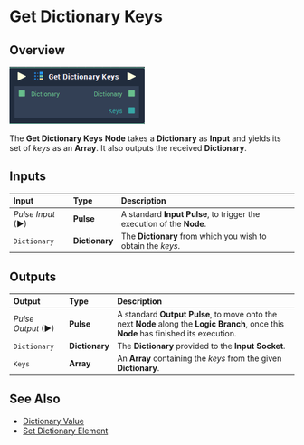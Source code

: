 # Get Dictionary Keys

## Overview

![The Get Dictionary Keys Node.](../../.gitbook/assets/get-dictionary-keys.png)

The **Get Dictionary Keys** **Node** takes a **Dictionary** as **Input** and yields its set of _keys_ as an **Array**. It also outputs the received **Dictionary**.

## Inputs

| Input | Type | Description |
| :--- | :--- | :--- |
| _Pulse Input_ \(►\) | **Pulse** | A standard **Input Pulse**, to trigger the execution of the **Node**. |
| `Dictionary` | **Dictionary** | The **Dictionary** from which you wish to obtain the _keys_. |

## Outputs

| Output | Type | Description |
| :--- | :--- | :--- |
| _Pulse Output_ \(►\) | **Pulse** | A standard **Output Pulse**, to move onto the next **Node** along the **Logic Branch**, once this **Node** has finished its execution. |
| `Dictionary` | **Dictionary** | The **Dictionary** provided to the **Input** **Socket**. |
| `Keys` | **Array** | An **Array** containing the _keys_ from the given **Dictionary**. |

## See Also

* [Dictionary Value](dictionary-value.md)
* [Set Dictionary Element](https://github.com/cgi-studio-gmbh/incari-doc/tree/fd6a90829eb73ff4f340ca1436f6b3ac1e2e1cbf/toolbox/dictionary/set-dictionary-element.md)

